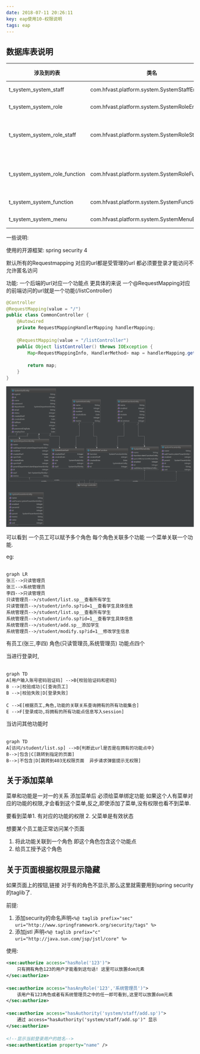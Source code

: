 ```yaml
---
date: 2018-07-11 20:26:11
key: eap使用10-权限说明
tags: eap
---
```


## 数据库表说明

| 涉及到的表                    | 类名                                            | 描述       |
| ----------------------------- | ----------------------------------------------- | ---------- |
| t_system_system_staff         | com.hfvast.platform.system.SystemStaffEntity    | 员工       |
| t_system_system_role          | com.hfvast.platform.system.SystemRoleEntity     | 角色       |
| t_system_system_role_staff    | com.hfvast.platform.system.SystemRoleStaff      | 角色对员工 |
| t_system_system_role_function | com.hfvast.platform.system.SystemRoleFunction   | 角色对功能 |
| t_system_system_function      | com.hfvast.platform.system.SystemFunctionEntity | 功能       |
| t_system_system_menu          | com.hfvast.platform.system.SystemMenuEntity     | 菜单       |

一些说明:

使用的开源框架: spring security 4

默认所有的Requestmapping 对应的url都是受管理的url 都必须要登录才能访问不允许匿名访问

功能: 一个后端的url对应一个功能点 更具体的来说 一个@RequestMapping对应的前端访问的url就是一个功能(/listController)

```java
@Controller
@RequestMapping(value = "/")
public class CommonController {
    @Autowired
    private RequestMappingHandlerMapping handlerMapping;
    
    @RequestMapping(value = "/listController")
    public Object listController() throws IOException {
        Map<RequestMappingInfo, HandlerMethod> map = handlerMapping.getHandlerMethods();

        return map;
    }
}
```



![1531311898735](/images/authority/1531311898735.png)





可以看到 一个员工可以赋予多个角色  每个角色关联多个功能  一个菜单关联一个功能.



eg:

```mermaid

graph LR
张三-->只读管理员
张三-->系统管理员
李四-->只读管理员
只读管理员-->/student/list.sp__查看所有学生
只读管理员-->/student/info.sp?id=1__查看学生具体信息
系统管理员-->/student/list.sp__查看所有学生
系统管理员-->/student/info.sp?id=1__查看学生具体信息
系统管理员-->/student/add.sp__添加学生
系统管理员-->/student/modify.sp?id=1__修改学生信息

```



有员工(张三,李四) 角色(只读管理员,系统管理员) 功能点四个

当进行登录时,

```mermaid

graph TD
A[用户输入账号密码验证码] -->B{校验验证码和密码}
B -->|校验成功|C[查询员工]
B -->|校验失败|D[登录失败]

C -->E[根据员工,角色,功能的关联关系查询拥有的所有功能集合]
E -->F[登录成功,将拥有的所有功能点信息写入session]
```

当访问其他功能时

```mermaid

graph TD
A[访问/student/list.sp] -->B{判断此url是否是在拥有的功能点中}
B-->|包含|C[跳转到指定的页面]
B-->|不包含|D[跳转到403无权限页面  异步请求弹窗提示无权限]
```

## 关于添加菜单

菜单和功能是一对一的关系 添加菜单后 必须给菜单绑定功能 如果这个人有菜单对应的功能的权限,才会看到这个菜单,反之,即使添加了菜单,没有权限也看不到菜单.

要看到菜单1. 有对应的功能的权限 2. 父菜单是有效状态



想要某个员工能正常访问某个页面   

1. 将此功能关联到一个角色 即这个角色包含这个功能点
2. 给员工授予这个角色



## 关于页面根据权限显示隐藏

如果页面上的按钮,链接 对于有的角色不显示,那么这里就需要用到spring security 的taglib了.


前提:
1. 添加security的命名声明`<%@ taglib prefix="sec" uri="http://www.springframework.org/security/tags" %>`
2. 添加jstl 声明`<%@ taglib prefix="c" uri="http://java.sun.com/jsp/jstl/core" %>`

使用:
```xml
<sec:authorize access="hasRole('123')">
    只有拥有角色123的用户才能看到这句话! 这里可以放置dom元素
</sec:authorize>

<sec:authorize access="hasAnyRole('123','系统管理员')">
    该用户有123角色或者有系统管理员之中的任一即可看到,这里可以放置dom元素
</sec:authorize>

<sec:authorize access="hasAuthority('system/staff/add.sp')">
    通过 access="hasAuthority('system/staff/add.sp')" 显示
</sec:authorize>

<!--显示当前登录用户的姓名-->
<sec:authentication property="name" />

```










